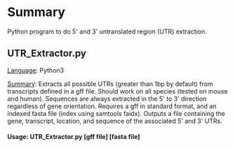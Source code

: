 # Summary
Python program to do 5' and 3' untranslated region (UTR) extraction. 

## UTR_Extractor.py
<ins>Language</ins>: Python3

<ins>Summary</ins>: Extracts all possible UTRs (greater than 1bp by default) from transcripts defined in a gff file. Should work on all species (tested on mouse and human). Sequences are always extracted in the 5' to 3' direction regardless of gene orientation. Requires a gff in standard format, and an indexed fasta file (index using samtools faidx). Outputs a file containing the gene, transcript, location, and sequence of the associated 5' and 3' UTRs. 

#### Usage: UTR_Extractor.py [gff file] [fasta file]

